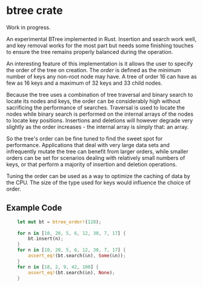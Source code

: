 # btree crate

Work in progress.

An experimental BTree implemented in Rust. Insertion and search work well, and
key removal works for the most part but needs some finishing touches to ensure
the tree remains properly balanced during the operation.

An interesting feature of this implementation is it allows the user to specify
the order of the tree on creation. The *order* is defined as the minimum
number of keys any non-root node may have. A tree of order 16 can have as few
as 16 keys and a maximum of 32 keys and 33 child nodes.

Because the tree uses a combination of tree traversal and binary search to
locate its nodes and keys, the order can be considerably high without 
sacrificing the performance of searches. Traversal is used to locate the nodes 
while binary search is performed on the internal arrays of the nodes to locate 
key positions. Insertions and deletions will however degrade very slightly as
the order increases - the internal array is simply that: an array.

So the tree's order can be fine tuned to find the sweet spot for performance.
Applications that deal with very large data sets and infrequently mutate the 
tree can benefit from larger orders, while smaller orders can be set for
scenarios dealing with relatively small numbers of keys, or that perform
a majority of insertion and deletion operations.

Tuning the order can be used as a way to optimize the caching of data by the
CPU. The size of the type used for keys would influence the choice of order.

## Example Code

```rust
    let mut bt = btree_order!(128);
    
    for n in [10, 20, 5, 6, 12, 30, 7, 17] {
        bt.insert(n);
    }
    for n in [10, 20, 5, 6, 12, 30, 7, 17] {
        assert_eq!(bt.search(&n), Some(&n));
    }
    for n in [18, 2, 9, 42, 100] {
        assert_eq!(bt.search(&n), None);
    }
```

